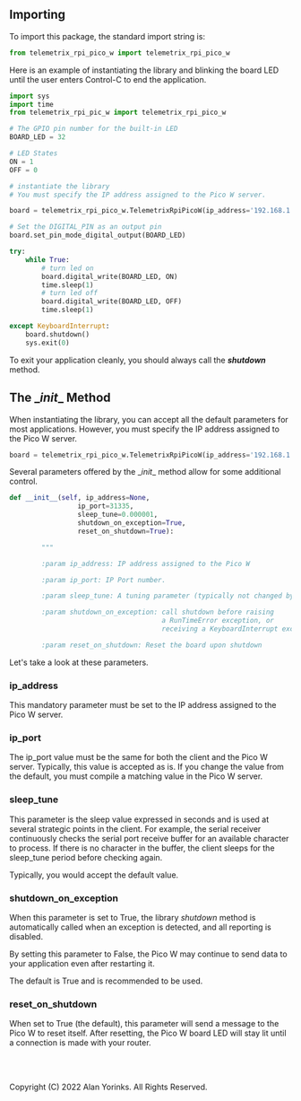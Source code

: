 ## Importing
To import this package, the standard import string is:

```python
from telemetrix_rpi_pico_w import telemetrix_rpi_pico_w
```

Here is an example of instantiating the library and blinking the board LED 
until the user enters Control-C to end the application.


```python
import sys
import time
from telemetrix_rpi_pic_w import telemetrix_rpi_pico_w

# The GPIO pin number for the built-in LED
BOARD_LED = 32

# LED States
ON = 1
OFF = 0

# instantiate the library
# You must specify the IP address assigned to the Pico W server.

board = telemetrix_rpi_pico_w.TelemetrixRpiPicoW(ip_address='192.168.1.133')

# Set the DIGITAL_PIN as an output pin
board.set_pin_mode_digital_output(BOARD_LED)

try:
    while True:
        # turn led on
        board.digital_write(BOARD_LED, ON)
        time.sleep(1)
        # turn led off
        board.digital_write(BOARD_LED, OFF)
        time.sleep(1)

except KeyboardInterrupt:
    board.shutdown()
    sys.exit(0)

```

To exit your 
application cleanly, you should always call the **_shutdown_** method.


## The \__init__ Method

When instantiating the library, you can accept all the default parameters for most 
applications. However, you must specify the IP address assigned to the Pico W server.

```python
board = telemetrix_rpi_pico_w.TelemetrixRpiPicoW(ip_address='192.168.1.133')
```

Several parameters offered by the __init_\_ method allow for some additional 
control.

```python
def __init__(self, ip_address=None,
                 ip_port=31335,
                 sleep_tune=0.000001,
                 shutdown_on_exception=True,
                 reset_on_shutdown=True):

        """

        :param ip_address: IP address assigned to the Pico W

        :param ip_port: IP Port number.

        :param sleep_tune: A tuning parameter (typically not changed by user)

        :param shutdown_on_exception: call shutdown before raising
                                      a RunTimeError exception, or
                                      receiving a KeyboardInterrupt exception

        :param reset_on_shutdown: Reset the board upon shutdown
```

Let's take a look at these parameters.
### ip_address

This mandatory parameter must be set to the IP address assigned to the Pico W server. 

### ip_port

The ip_port value must be the same for both the client and the Pico W server. 
Typically, this value is accepted as is.
If you change the value from the default, you must compile a matching value 
in the Pico W server.

### sleep_tune
This parameter is the sleep value expressed in seconds and is used at several strategic
points in the client. For example, the serial receiver continuously checks the serial 
port receive
buffer for an available
character to process. If there is no character in the
buffer, the client sleeps for the sleep_tune period before checking again.

Typically, you would accept the default value.

### shutdown_on_exception
When this parameter is set to True, the library _shutdown_ method is automatically
called when an exception is detected, and all reporting is disabled.

By setting this parameter to False, the Pico W may continue to send data to
your application even after restarting it.

The default is True and is recommended to be used.

### reset_on_shutdown
When set to True (the default), this parameter will send a message to the Pico W
to reset itself. After resetting, the Pico W board LED 
will stay lit until a connection is made with your router.


   
<br>
<br>

Copyright (C) 2022 Alan Yorinks. All Rights Reserved.
